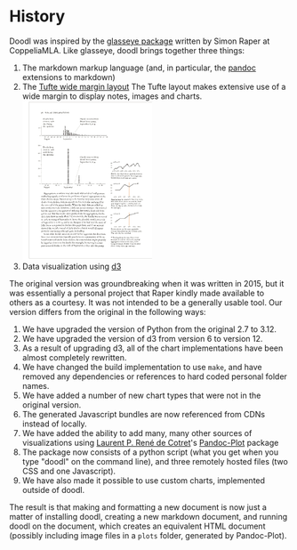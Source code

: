 # History

Doodl was inspired by the
[glasseye package](http://coppeliamla.github.io/glasseye)
written by Simon Raper at CoppeliaMLA. Like glasseye,
doodl brings together three things:

1. The markdown markup language (and, in particular, the
   [pandoc](https://pandoc.org/) extensions to markdown)
2. The
   [Tufte wide margin layout](https://github.com/daveliepmann/tufte-css)
   The Tufte layout makes
   extensive use of a wide margin to display notes, images and
   charts. ![Tufte layout](../web/docs/images/Tufte.gif)
3. Data visualization using [d3](http://d3js.org)

The original version was groundbreaking when it was written in 2015,
but it was essentially a personal project that Raper kindly made available
to others as a courtesy. It was not intended to be a generally usable tool.
Our version differs from the original in the following ways:

1. We have upgraded the version of Python from the original 2.7 to 3.12.
2. We have upgraded the version of d3 from version 6 to version 12.
3. As a result of upgrading d3, all of the chart implementations have been
   almost completely rewritten.
4. We have changed the build implementation to use `make`, and have
   removed any dependencies or references to hard coded personal
   folder names.
5. We have added a number of new chart types that were not in the
   original version.
6. The generated Javascript bundles are now referenced from CDNs
   instead of locally.
7. We have added the ability to add many, many other sources of
   visualizations using
   [Laurent P. René de Cotret](https://laurentrdc.xyz/)'s
   [Pandoc-Plot](https://github.com/LaurentRDC/pandoc-plot) package
8. The package now consists of a python script (what you get when you
   type "doodl" on the command line), and three remotely hosted
   files (two CSS and one Javascript).
9. We have also made it possible to use custom charts, implemented
   outside of doodl.

The result is that making and formatting a new document is now just a
matter of installing doodl, creating a new markdown document, and
running doodl on the document, which creates an equivalent HTML
document (possibly including image files in a `plots` folder,
generated by Pandoc-Plot).
